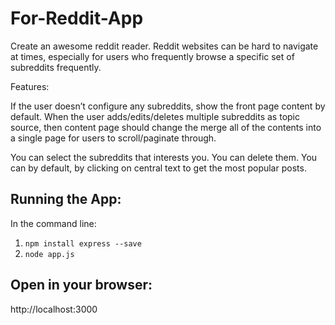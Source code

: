 # For-Reddit-App

Create an awesome reddit reader. Reddit websites can be hard to navigate at times, especially for users who frequently browse a specific set of subreddits frequently.

Features:

If the user doesn’t configure any subreddits, show the front page content by default.
When the user adds/edits/deletes multiple subreddits as topic source, then content page should change the merge all of the contents into a single page for users to scroll/paginate through.

You can select the subreddits that interests you. You can delete them. You can by default, by clicking on central text to get the most popular posts.

## Running the App:

In the command line:

1. ```npm install express --save```
2. ```node app.js```

## Open in your browser:

http://localhost:3000